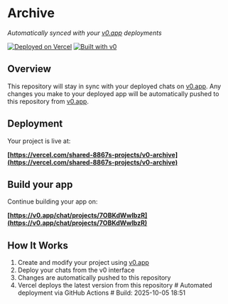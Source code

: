 # Archive

*Automatically synced with your [v0.app](https://v0.app) deployments*

[![Deployed on Vercel](https://img.shields.io/badge/Deployed%20on-Vercel-black?style=for-the-badge&logo=vercel)](https://vercel.com/shared-8867s-projects/v0-archive)
[![Built with v0](https://img.shields.io/badge/Built%20with-v0.app-black?style=for-the-badge)](https://v0.app/chat/projects/7OBKdWwIbzR)

## Overview

This repository will stay in sync with your deployed chats on [v0.app](https://v0.app).
Any changes you make to your deployed app will be automatically pushed to this repository from [v0.app](https://v0.app).

## Deployment

Your project is live at:

**[https://vercel.com/shared-8867s-projects/v0-archive](https://vercel.com/shared-8867s-projects/v0-archive)**

## Build your app

Continue building your app on:

**[https://v0.app/chat/projects/7OBKdWwIbzR](https://v0.app/chat/projects/7OBKdWwIbzR)**

## How It Works

1. Create and modify your project using [v0.app](https://v0.app)
2. Deploy your chats from the v0 interface
3. Changes are automatically pushed to this repository
4. Vercel deploys the latest version from this repository
#   A u t o m a t e d   d e p l o y m e n t   v i a   G i t H u b   A c t i o n s  
 #   B u i l d :   2 0 2 5 - 1 0 - 0 5   1 8 : 5 1  
  
 
